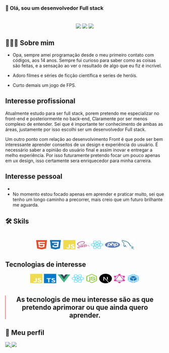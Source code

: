 ### 👋 Olá, sou um desenvolvedor Full stack

#

<div align="center"> 
  <a href="https://instagram.com/" target="_blank"><img src="https://img.shields.io/badge/-Instagram-%23E4405F?style=for-the-badge&logo=instagram&logoColor=white" target="_blank"></a>
  <a href = "mailto:erickcorreia727@gmail.com"><img src="https://img.shields.io/badge/-Gmail-%23333?style=for-the-badge&logo=gmail&logoColor=white" target="_blank"></a>
  <a href="https://www.linkedin.com/in/erik-correia-724149192" target="_blank"><img src="https://img.shields.io/badge/-LinkedIn-%230077B5?style=for-the-badge&logo=linkedin&logoColor=white" target="_blank"></a> 
</div>

## 👨🏻‍💻 Sobre mim
- Opa, sempre amei programação desde o meu primeiro contato com códigos,
aos 14 anos. Sempre fui curioso para saber como as coisas são feitas, e a sensação ao ver o resultado de algo que eu fiz é incrível.

- Adoro filmes e séries de ficção científica e series de heróis.

- Curto demais um jogo de FPS.

## Interesse profissional
  <p> 
   Atualmente estudo para ser full stack, porem pretendo me especializar no front-end e posteriormente no back-end,
   Claramente por ser menos complexo de entender. Sei que é importante ter conhecimento de ambas as áreas, justamente por isso escolhi ser um desenvolvedor Full stack.
  </p>
  <p>
    Um outro ponto com relação ao desenvolvimento Front é que pode ser bem interessante aprender conseitos de ux design e experiência do usuário.
    É necessário saber a opinião do usuário final e assim inovar e entregar a melho experiência. Por isso futuramente pretendo focar um pouco apenas em ux design, isso certamente sera enriquecedor para minha carreira.
  </p>


## Interesse pessoal

- 
- No momento estou focado apenas em aprender e praticar muito, sei que tenho um longo caminho a precorrer, mais creio que um futuro brilhante me aguarda.

## 🛠️ Skils

<div align="center" style="display: inline_block"><br>
    <img align="center" alt="Erik-HTML" height="30" width="40" src="https://raw.githubusercontent.com/devicons/devicon/master/icons/html5/html5-plain.svg">
  
 <img align="center" alt="Erik-CSS" height="30" width="40" src="https://raw.githubusercontent.com/devicons/devicon/master/icons/css3/css3-plain.svg">
      
 <img align="center" alt="Erik-Js" height="30" width="40" src="https://raw.githubusercontent.com/devicons/devicon/master/icons/javascript/javascript-plain.svg">
  
 <img align="center" alt="Erik-React" height="30" width="40" src="https://raw.githubusercontent.com/devicons/devicon/master/icons/sass/sass-original.svg">
  
 <img align="center" alt="Erik-React" height="30" width="40" src="https://raw.githubusercontent.com/devicons/devicon/master/icons/react/react-original.svg">
  
 <img align="center" alt="Erik-React" height="40" width="50" src="https://raw.githubusercontent.com/devicons/devicon/master/icons/php/php-plain.svg">
  
 <img align="center" alt="Erik-React" height="30" width="40" src="https://raw.githubusercontent.com/devicons/devicon/master/icons/mysql/mysql-original.svg">
</div>


## Tecnologias de interesse

<div align="center">
  
   <img align="center" alt="Erik-js" height="30" width="40" src="https://raw.githubusercontent.com/devicons/devicon/master/icons/javascript/javascript-plain.svg">
  
   <img align="center" alt="Erik-typescript" height="30" width="40" src="https://raw.githubusercontent.com/devicons/devicon/master/icons/typescript/typescript-original.svg">
  
   <img align="center" alt="Erik-vue" height="30" width="40" src="https://raw.githubusercontent.com/devicons/devicon/master/icons/vuejs/vuejs-original.svg">
   
   <img align="center" alt="Erik-react" height="30" width="40" src="https://raw.githubusercontent.com/devicons/devicon/master/icons/react/react-original.svg">

   <img align="center" alt="Erik-nodejs" height="30" width="40" src="https://raw.githubusercontent.com/devicons/devicon/master/icons/nodejs/nodejs-plain.svg">
  
   <img align="center" alt="Erik-nextjs" height="30" width="40" src="https://raw.githubusercontent.com/devicons/devicon/master/icons/nextjs/nextjs-original.svg">

   <img align="center" alt="Erik-graphql" height="30" width="40" src="https://raw.githubusercontent.com/devicons/devicon/master/icons/graphql/graphql-plain.svg">

   <img align="center" alt="Erik-webpack" height="30" width="40" src="https://raw.githubusercontent.com/devicons/devicon/master/icons/webpack/webpack-original.svg">

</div>

#

## <p align="center" style="border-left: 1px solid red;"> As tecnologis de meu interesse são as que pretendo aprimorar ou que ainda quero aprender.</p>

## 🚀 Meu perfil

 <div>
  <a href="https://github.com/ErikCorreia">
  <img height="180em" src="https://github-readme-stats.vercel.app/api?username=ErikCorreia&show_icons=true&theme=slateorange&include_all_commits=true&count_private=true"/>
  <img height="180em" src="https://github-readme-stats.vercel.app/api/top-langs/?username=ErikCorreia&layout=compact&langs_count=16&theme=slateorange "/>

</div> 
